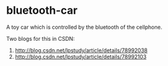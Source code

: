 # bluetooth-car
A toy car which is controlled by the bluetooth of the cellphone.

Two blogs for this in CSDN:
1. http://blog.csdn.net/lpstudy/article/details/78992038
2. http://blog.csdn.net/lpstudy/article/details/78992103
